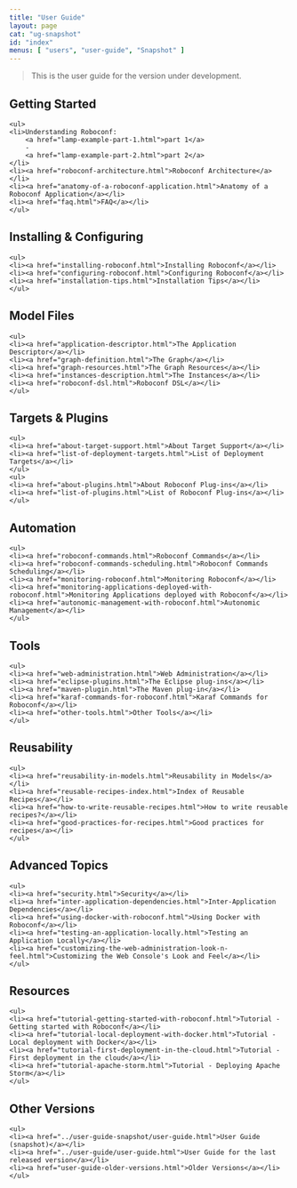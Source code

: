 ```yaml
---
title: "User Guide"
layout: page
cat: "ug-snapshot"
id: "index"
menus: [ "users", "user-guide", "Snapshot" ]
---
```


<!-- 
	We use HTML syntax in this page because we need CSS classes for floating.
	Markdown does not support it.
 -->

> This is the user guide for the version under development.


<div class="floated">
	<h2>Getting Started</h2>

	<ul>
	<li>Understanding Roboconf: 
		<a href="lamp-example-part-1.html">part 1</a>
		-
		<a href="lamp-example-part-2.html">part 2</a>
	</li>
	<li><a href="roboconf-architecture.html">Roboconf Architecture</a></li>
	<li><a href="anatomy-of-a-roboconf-application.html">Anatomy of a Roboconf Application</a></li>
	<li><a href="faq.html">FAQ</a></li>
	</ul>
</div>

<div class="floated">
	<h2>Installing &amp; Configuring</h2>

	<ul>
	<li><a href="installing-roboconf.html">Installing Roboconf</a></li>
	<li><a href="configuring-roboconf.html">Configuring Roboconf</a></li>
	<li><a href="installation-tips.html">Installation Tips</a></li>
	</ul>
</div>

<div class="floated">
	<h2>Model Files</h2>

	<ul>
	<li><a href="application-descriptor.html">The Application Descriptor</a></li>
	<li><a href="graph-definition.html">The Graph</a></li>
	<li><a href="graph-resources.html">The Graph Resources</a></li>
	<li><a href="instances-description.html">The Instances</a></li>
	<li><a href="roboconf-dsl.html">Roboconf DSL</a></li>
	</ul>
</div>

<div class="floated">
	<h2>Targets &amp; Plugins</h2>

	<ul>
	<li><a href="about-target-support.html">About Target Support</a></li>
	<li><a href="list-of-deployment-targets.html">List of Deployment Targets</a></li>
	</ul>
	<ul>
	<li><a href="about-plugins.html">About Roboconf Plug-ins</a></li>
	<li><a href="list-of-plugins.html">List of Roboconf Plug-ins</a></li>
	</ul>
</div>

<div class="floated">
	<h2>Automation</h2>

	<ul>
	<li><a href="roboconf-commands.html">Roboconf Commands</a></li>
	<li><a href="roboconf-commands-scheduling.html">Roboconf Commands Scheduling</a></li>
	<li><a href="monitoring-roboconf.html">Monitoring Roboconf</a></li>
	<li><a href="monitoring-applications-deployed-with-roboconf.html">Monitoring Applications deployed with Roboconf</a></li>
	<li><a href="autonomic-management-with-roboconf.html">Autonomic Management</a></li>
	</ul>
</div>

<div class="floated">
	<h2>Tools</h2>

	<ul>
	<li><a href="web-administration.html">Web Administration</a></li>
	<li><a href="eclipse-plugins.html">The Eclipse plug-ins</a></li>
	<li><a href="maven-plugin.html">The Maven plug-in</a></li>
	<li><a href="karaf-commands-for-roboconf.html">Karaf Commands for Roboconf</a></li>
	<li><a href="other-tools.html">Other Tools</a></li>
	</ul>
</div>

<div class="floated">
	<h2>Reusability</h2>

	<ul>
	<li><a href="reusability-in-models.html">Reusability in Models</a></li>
	<li><a href="reusable-recipes-index.html">Index of Reusable Recipes</a></li>
	<li><a href="how-to-write-reusable-recipes.html">How to write reusable recipes?</a></li>
	<li><a href="good-practices-for-recipes.html">Good practices for recipes</a></li>
	</ul>
</div>

<div class="floated">
	<h2>Advanced Topics</h2>

	<ul>
	<li><a href="security.html">Security</a></li>
	<li><a href="inter-application-dependencies.html">Inter-Application Dependencies</a></li>
	<li><a href="using-docker-with-roboconf.html">Using Docker with Roboconf</a></li>
	<li><a href="testing-an-application-locally.html">Testing an Application Locally</a></li>
	<li><a href="customizing-the-web-administration-look-n-feel.html">Customizing the Web Console's Look and Feel</a></li>
	</ul>
</div>

<div class="floated">
	<h2>Resources</h2>

	<ul>
	<li><a href="tutorial-getting-started-with-roboconf.html">Tutorial - Getting started with Roboconf</a></li>
	<li><a href="tutorial-local-deployment-with-docker.html">Tutorial - Local deployment with Docker</a></li>
	<li><a href="tutorial-first-deployment-in-the-cloud.html">Tutorial - First deployment in the cloud</a></li>
	<li><a href="tutorial-apache-storm.html">Tutorial - Deploying Apache Storm</a></li>
	</ul>
</div>

<!--To update on every release -->
<div class="floated">
	<h2>Other Versions</h2>

	<ul>
	<li><a href="../user-guide-snapshot/user-guide.html">User Guide (snapshot)</a></li>
	<li><a href="../user-guide/user-guide.html">User Guide for the last released version</a></li>
	<li><a href="user-guide-older-versions.html">Older Versions</a></li>
	</ul>
</div>

<div class="clear"></div>
